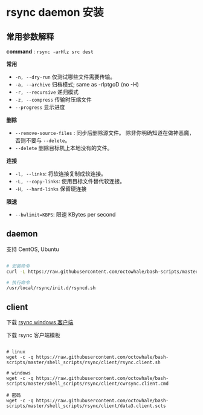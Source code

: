 # rsync daemon 安装

## 常用参数解释

**command** : `rsync -arHlz src dest`

**常用**
+ `-n, --dry-run` 仅测试哪些文件需要传输。
+ `-a, --archive`  归档模式; same as -rlptgoD (no -H)
+ `-r, --recursive`  递归模式
+ `-z, --compress`   传输时压缩文件
+ `--progress` 显示进度

**删除**
+ `--remove-source-files` : 同步后删除源文件。 除非你明确知道在做神恶魔， 否则不要与 `--delete`。
+ `--delete` 删除目标机上本地没有的文件。

**连接**
+ `-l, --links`: 将软连接复制成软连接。
+ `-L, --copy-links`: 使用目标文件替代软连接。
+ `-H, --hard-links` 保留硬连接

**限速**
+ `--bwlimit=KBPS`: 限速 KBytes per second

## daemon

支持 CentOS, Ubuntu

```bash

# 安装命令
curl -L https://raw.githubusercontent.com/octowhale/bash-scripts/master/shell_scripts/rsync/rsync.install.sh | bash 

# 执行命令
/usr/local/rsync/init.d/rsyncd.sh

```

## client

下载 [rsync windows 客户端](./client/cwrsync_5.3.0_free.zip)

下载 rsync 客户端模板

```

# linux
wget -c -q https://raw.githubusercontent.com/octowhale/bash-scripts/master/shell_scripts/rsync/client/rsync.client.sh

# windows
wget -c -q https://raw.githubusercontent.com/octowhale/bash-scripts/master/shell_scripts/rsync/client/cwrsync.client.cmd

# 密码
wget -c -q https://raw.githubusercontent.com/octowhale/bash-scripts/master/shell_scripts/rsync/client/data3.client.scts

```
